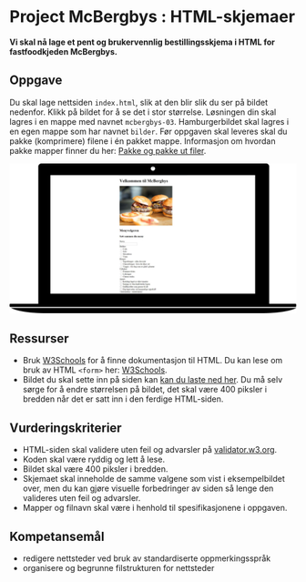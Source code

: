 Project McBergbys : HTML-skjemaer
==============================
**Vi skal nå lage et pent og brukervennlig bestillingsskjema i HTML for fastfoodkjeden McBergbys.**

Oppgave
-------
Du skal lage nettsiden `index.html`, slik at den blir slik du ser på bildet nedenfor. Klikk på bildet for å se det i stor størrelse. Løsningen din skal lagres i en mappe med navnet `mcbergbys-03`. Hamburgerbildet skal lagres i en egen mappe som har navnet `bilder`. Før oppgaven skal leveres skal du pakke (komprimere) filene i én pakket mappe. Informasjon om hvordan pakke mapper finner du her: [Pakke og pakke ut filer](https://support.microsoft.com/nb-no/help/14200/windows-compress-uncompress-zip-files). 

![McBergbys](https://raw.githubusercontent.com/overas/overas.github.io/master/it1/Bilder/McB03b.png)

Ressurser
---------
* Bruk [W3Schools](http://www.w3schools.com/) for å finne dokumentasjon til HTML. Du kan lese om bruk av HTML `<form>` her: [W3Schools](http://www.w3schools.com/html/html_forms.asp).
* Bildet du skal sette inn på siden kan [kan du laste ned her](https://github.com/overas/overas.github.io/blob/master/it1/Bilder/hamburgers.jpg). Du må selv sørge for å endre størrelsen på bildet, det skal være 400 piksler i bredden når det er satt inn i den ferdige HTML-siden.

Vurderingskriterier
-------------------
* HTML-siden skal validere uten feil og advarsler på [validator.w3.org](https://validator.w3.org/).
* Koden skal være ryddig og lett å lese.
* Bildet skal være 400 piksler i bredden.
* Skjemaet skal inneholde de samme valgene som vist i eksempelbildet over, men du kan gjøre visuelle forbedringer av siden så lenge den valideres uten feil og advarsler.
* Mapper og filnavn skal være i henhold til spesifikasjonene i oppgaven.

Kompetansemål
-------------
* redigere nettsteder ved bruk av standardiserte oppmerkingsspråk
* organisere og begrunne filstrukturen for nettsteder